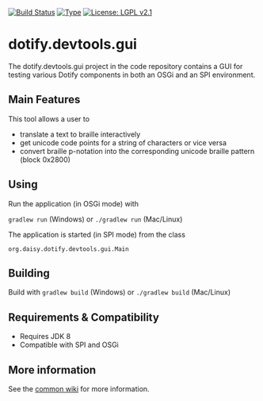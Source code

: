 [![Build Status](https://travis-ci.com/brailleapps/dotify.devtools.gui.svg?branch=master)](https://travis-ci.com/brailleapps/dotify.devtools.gui)
[![Type](https://img.shields.io/badge/type-application-blue.svg)](https://github.com/brailleapps/wiki/wiki/Types)
[![License: LGPL v2.1](https://img.shields.io/badge/License-LGPL%20v2%2E1%20%28or%20later%29-blue.svg)](https://www.gnu.org/licenses/lgpl-2.1)

# dotify.devtools.gui #
The dotify.devtools.gui project in the code repository contains a GUI for testing various Dotify components in both an OSGi and an SPI environment.

## Main Features ##
This tool allows a user to
  * translate a text to braille interactively
  * get unicode code points for a string of characters or vice versa
  * convert braille p-notation into the corresponding unicode braille pattern (block 0x2800)

## Using ##
Run the application (in OSGi mode) with

`gradlew run` (Windows) or `./gradlew run` (Mac/Linux)

The application is started (in SPI mode) from the class

`org.daisy.dotify.devtools.gui.Main` 

## Building ##
Build with `gradlew build` (Windows) or `./gradlew build` (Mac/Linux)

## Requirements & Compatibility ##
- Requires JDK 8
- Compatible with SPI and OSGi

## More information ##
See the [common wiki](https://github.com/brailleapps/wiki/wiki) for more information.

